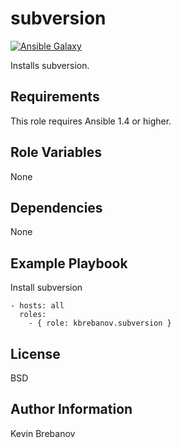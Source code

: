 subversion
==========

[![Ansible Galaxy](https://img.shields.io/badge/galaxy-kbrebanov.subversion-660198.svg)](https://galaxy.ansible.com/list#/roles/3316)

Installs subversion.

Requirements
------------

This role requires Ansible 1.4 or higher.

Role Variables
--------------

None

Dependencies
------------

None

Example Playbook
----------------

Install subversion
```
- hosts: all
  roles:
    - { role: kbrebanov.subversion }
```

License
-------

BSD

Author Information
------------------

Kevin Brebanov
